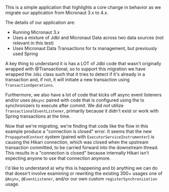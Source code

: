 This is a simple application that highlights a core change in behavior as we migrate our application from Micronaut 3.x
to 4.x.

The details of our application are:

- Running Micronaut 3.x
- Uses a mixture of Jdbi and Micronaut Data across two data sources (not relevant in this test)
- Uses Micronaut Data Transactions for tx management, but previously used Spring

A key thing to understand it is has a LOT of Jdbi code that wasn't originally wrapped with @Transactional, so to support
this migration we have wrapped the `Jdbi` class such that it tries to detect if it's already in a transaction and, if 
not, it will initiate a new transaction using `TransactionOperations`.

Furthermore, we also have a lot of code that kicks off async event listeners and/or uses `@Async` paired with code that
is configured using the tx synchronizers to execute after commit. We did _not_ utilize `TransactionalEventListener`,
primarily because it didn't exist or work with Spring transactions at the time.

Now that we're migrating, we're finding that code like the flow in this example produce a "connection is closed" error.
It seems that the new `PropagatedContext` system (paired with `ExecutorServiceInstrumenter`) is causing the Hikari 
connection, which was closed when the upstream transaction committed, to be carried forward into the downstream thread.
This results in a "connection is closed" because internally Hikari isn't expecting anyone to use that connection anymore.

I'd like to understand a) why this is happening and b) anything we can do that doesn't involve examining or rewriting 
the existing 300+ usages one of `@Async`, `@EventListener`, and/or our own custom `registerSynchronization` usage.
